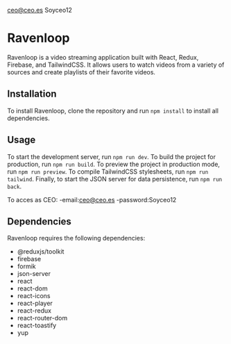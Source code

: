 ceo@ceo.es Soyceo12
# Ravenloop

Ravenloop is a video streaming application built with React, Redux, Firebase, and TailwindCSS. It allows users to watch videos from a variety of sources and create playlists of their favorite videos.

## Installation

To install Ravenloop, clone the repository and run `npm install` to install all dependencies. 

## Usage 

To start the development server, run `npm run dev`. To build the project for production, run `npm run build`. To preview the project in production mode, run `npm run preview`. To compile TailwindCSS stylesheets, run `npm run tailwind`. Finally, to start the JSON server for data persistence, run `npm run back`. 

To acces as CEO:
-email:ceo@ceo.es 
-password:Soyceo12

## Dependencies 
Ravenloop requires the following dependencies: 
- @reduxjs/toolkit 
- firebase 
- formik 
- json-server 
- react 
- react-dom 
- react-icons 
- react-player 
- react-redux 
- react-router-dom  													   
- react-toastify  		    
- yup  